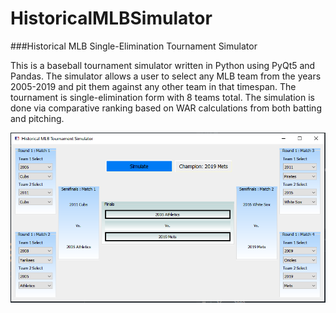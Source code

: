 # HistoricalMLBSimulator
###Historical MLB Single-Elimination Tournament Simulator

This is a baseball tournament simulator written in Python using PyQt5 and Pandas. The simulator allows a user to select any MLB team from the years 2005-2019 and pit them against any other team in that timespan. The tournament is single-elimination form with 8 teams total. The simulation is done via comparative ranking based on WAR calculations from both batting and pitching. 

![Screenshot](Tournament.png)

